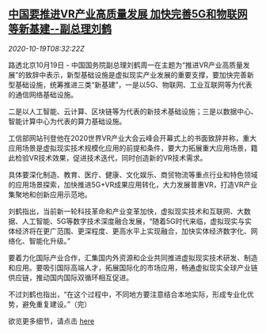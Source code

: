 <!--1603099393000-->
[中国要推进VR产业高质量发展 加快完善5G和物联网等新基建--副总理刘鹤](https://cn.reuters.com/article/china-liuhe-vr-5g-1019-idCNKBS2740WR)
------

<div><i>2020-10-19T08:32:22Z</i></div><p>路透北京10月19日 - 中国国务院副总理刘鹤周一在主题为“推进VR产业高质量发展”的致辞中表示，新型基础设施是虚拟现实产业发展的重要支撑，要加快完善新型基础设施，统筹推进三类“新基建”，一是以5G、物联网、工业互联网等为代表的通信网络基础设施。</p><p>二是以人工智能、云计算、区块链等为代表的新技术基础设施；三是以数据中心、智能计算中心为代表的算力基础设施。</p><p>工信部网站刊登他在2020世界VR产业大会云峰会开幕式上的书面致辞并称，重大应用场景是虚拟现实技术规模化应用的前提和条件，要大力拓展重大应用场景，籍此检验VR技术效果，促进技术迭代，同时创造新的VR技术需求。</p><p>具体要深化制造、教育、医疗、健康、文化娱乐、商贸物流等重点行业和特色领域的应用场景探索，加快推进5G+VR成果应用转化，大力发展普惠VR，打造VR产业集聚地和创新应用示范地。</p><p>刘鹤指出，当前新一轮科技革命和产业变革加快，虚拟现实技术和互联网、大数据、人工智能、5G等数字技术深度融合发展，“随着5G时代来临，虚拟现实与实体经济将在更广范围、更深程度、更高水平上实现融合，加快实体经济数字化、网络化、智能化升级。”</p><p>要着力化国际产业合作，汇集国内外资源和企业共同推进虚拟现实技术研发、制造和应用。要吸引国际高端人才，拓展国际化的市场应用，畅通虚拟现实全球产业链供应链，推动国内国际双循环相互促进。</p><p>不过刘鹤也指出，“在这个过程中，不同地方要注意结合本地实际，形成专业化优势，避免重复建设。”（完）</p><p>欲览更多细节，请点击 <a href="http://www.miit.gov.cn/n1146285/n1146352/n3054355/n3057643/n3057648/c8122848/content.html">here</a></p>
